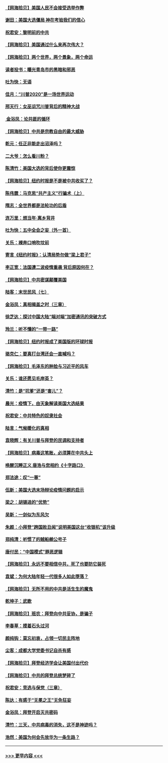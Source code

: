 #### [【网海拾贝】美国人民不会接受选举作弊](../pages/nsc993/n12528850.md?t=11061751) 
#### [谢田：美国大选僵局 神在考验我们的信心](../pages/nsc993/n12527932.md?t=11061751) 
#### [祝君安：黎明前的中共](../pages/nsc993/n12524071.md?t=11061751) 
#### [【网海拾贝】美国通过什么来再次伟大？](../pages/nsc993/n12523844.md?t=11061751) 
#### [【网海拾贝】两个世界，两个景象，两个命运](../pages/nsc993/n12521419.md?t=11061751) 
#### [读者投书：曝光青岛市的黑暗和邪恶](../pages/nsc993/n12520988.md?t=11061751) 
#### [吐为快：无语](../pages/nsc993/n12518588.md?t=11061751) 
#### [佳月：“川普2020”是一场世界运动](../pages/nsc993/n12518581.md?t=11061751) 
#### [邢天行：女巫诅咒川普背后的精神大战](../pages/nsc993/n12517257.md?t=11061751) 
#### [ 金浴凤：论共匪的循环](../pages/nsc993/n12517133.md?t=11061751) 
#### [【网海拾贝】中共是宗教自由的最大威胁](../pages/nsc993/n12516879.md?t=11061751) 
#### [乾元：任正非能走出沼泽吗？](../pages/nsc993/n12515831.md?t=11061751) 
#### [二大爷：怎么看川粉？](../pages/nsc993/n12515820.md?t=11061751) 
#### [陈清竹：美国大选的背后使你更震惊](../pages/nsc993/n12515589.md?t=11061751) 
#### [【网海拾贝】纽约时报是不是被中共收买了？](../pages/nsc993/n12515122.md?t=11061751) 
#### [陈伟霆：马克思“共产主义”行骗术（上）](../pages/nsc993/n12510217.md?t=11061751) 
#### [隋志：全世界都是法轮功的后盾](../pages/nsc993/n12510636.md?t=11061751) 
#### [连万里：想当年‧离乡背井](../pages/nsc993/n12510623.md?t=11061751) 
#### [吐为快：五中全会之妄（外一首）](../pages/nsc993/n12510470.md?t=11061751) 
#### [关乐：裸奔口哨吹坟前](../pages/nsc993/n12510403.md?t=11061751) 
#### [寄言《纽约时报》：认清局势勿做“梁上君子”](../pages/nsc993/n12510042.md?t=11061751) 
#### [李正宽：法国遭二波疫情重袭 背后原因何在？](../pages/nsc993/n12509971.md?t=11061751) 
#### [【网海拾贝】中共密谋颠覆美国](../pages/nsc993/n12509816.md?t=11061751) 
#### [陆客：末世民风（七）](../pages/nsc993/n12507822.md?t=11061751) 
#### [金浴凤：真相揭盖之时（三章）](../pages/nsc993/n12507804.md?t=11061751) 
#### [徐芝达：探讨中国大陆“端对端”加密通讯的突破方式](../pages/nsc993/n12507682.md?t=11061751) 
#### [玲兰：听不懂的“一带一路”](../pages/nsc993/n12507669.md?t=11061751) 
#### [【网海拾贝】纽约时报成了美国版的环球时报](../pages/nsc993/n12507053.md?t=11061751) 
#### [骆克仁：要真打台湾还会一直喊吗？](../pages/nsc993/n12506843.md?t=11061751) 
#### [【网海拾贝】毛泽东的肿脸与习近平的风车](../pages/nsc993/n12504537.md?t=11061751) 
#### [关乐：谁还愿见毛岸英？](../pages/nsc993/n12503866.md?t=11061751) 
#### [清竹：是“坑爹”还是“害儿”？](../pages/nsc993/n12503034.md?t=11061751) 
#### [晨光：疫情下，由天象解读美国大选结果](../pages/nsc993/n12502536.md?t=11061751) 
#### [祝君安：中共特色的奴隶社会](../pages/nsc993/n12501529.md?t=11061751) 
#### [陆言：气候暖化的真相](../pages/nsc993/n12501183.md?t=11061751) 
#### [袁晓辉：有关川普与拜登的民调和支持者](../pages/nsc993/n12500433.md?t=11061751) 
#### [【网海拾贝】病毒这笔账，必须算在中共头上](../pages/nsc993/n12500320.md?t=11061751) 
#### [唤醒沉睡正义 唐浩与您相约《十字路口》](../pages/nsc993/n12497980.md?t=11061751) 
#### [郑法途：叹“一尊”](../pages/nsc993/n12498837.md?t=11061751) 
#### [伍新：美国大选末场辩论疫情问题的启示](../pages/nsc993/n12498829.md?t=11061751) 
#### [梁之：胡锡进的“优势”](../pages/nsc993/n12498780.md?t=11061751) 
#### [吴新：一剑似为东风欠](../pages/nsc993/n12498772.md?t=11061751) 
#### [朱颜：小拜登“跨国败丑闻”说明美国这台“收银机”该升级](../pages/nsc993/n12498731.md?t=11061751) 
#### [郑纯清：听惯了的贼船艄公号子](../pages/nsc993/n12498721.md?t=11061751) 
#### [唐付民：“中国模式”罪恶逻辑](../pages/nsc993/n12498310.md?t=11061751) 
#### [【网海拾贝】永远不要相信中共，死了也要防它装死](../pages/nsc993/n12498162.md?t=11061751) 
#### [袁斌：为何大陆年轻一代很多人如此堕落？](../pages/nsc993/n12495696.md?t=11061751) 
#### [【网海拾贝】无所不用的中共是活生生的魔鬼](../pages/nsc993/n12495621.md?t=11061751) 
#### [乾坤子：武歌](../pages/nsc993/n12493391.md?t=11061751) 
#### [【网海拾贝】班农：拜登向中共妥协，是骗子](../pages/nsc993/n12492877.md?t=11061751) 
#### [李春草：摸着石头过河](../pages/nsc993/n12491121.md?t=11061751) 
#### [颜纯钩：莫忘初衷，占领一切民主阵地](../pages/nsc993/n12490965.md?t=11061751) 
#### [尘客：成都大学党委书记自杀有感](../pages/nsc993/n12490950.md?t=11061751) 
#### [【网海拾贝】拜登经济学会让美国付出代价](../pages/nsc993/n12489662.md?t=11061751) 
#### [【网海拾贝】中共的拜登总统梦碎了](../pages/nsc993/n12487896.md?t=11061751) 
#### [祝君安：竞选与保党（三章）](../pages/nsc993/n12487258.md?t=11061751) 
#### [陈达：有感于“无冕之王”无免狂妄](../pages/nsc993/n12485133.md?t=11061751) 
#### [金浴凤：拜登开启灭共密码](../pages/nsc993/n12485125.md?t=11061751) 
#### [清竹：三天，中共病毒的消失，这不是神迹吗？](../pages/nsc993/n12485027.md?t=11061751) 
#### [浩然：美国为何会先放华为一条生路？](../pages/nsc993/n12484997.md?t=11061751) 

----
#### [ >>> 更早内容 <<< ](../indexes/nsc993-earlier.md)
